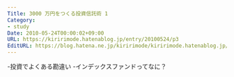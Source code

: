 ```yaml
---
Title: 3000 万円をつくる投資信託術 1
Category:
- study
Date: 2010-05-24T00:00:02+09:00
URL: https://kiririmode.hatenablog.jp/entry/20100524/p3
EditURL: https://blog.hatena.ne.jp/kiririmode/kiririmode.hatenablog.jp/atom/entry/8454420450078211871
---
```



-投資でよくある勘違い
-インデックスファンドってなに？
